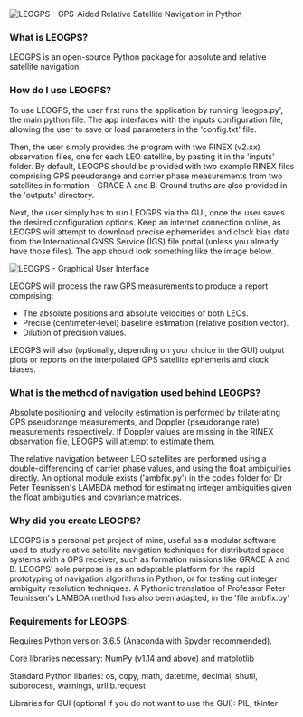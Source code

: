 ![LEOGPS - GPS-Aided Relative Satellite Navigation in Python](https://raw.githubusercontent.com/sammmlow/LEOGPS/master/gui/logo.png)

### What is LEOGPS?
LEOGPS is an open-source Python package for absolute and relative satellite navigation.

### How do I use LEOGPS?

To use LEOGPS, the user first runs the application by running 'leogps.py', the main python file. The app interfaces with the inputs configuration file, allowing the user to save or load parameters in the 'config.txt' file. 

Then, the user simply provides the program with two RINEX (v2.xx) observation files, one for each LEO satellite, by pasting it in the 'inputs' folder. By default, LEOGPS should be provided with two example RINEX files comprising GPS pseudorange and carrier phase measurements from two satellites in formation - GRACE A and B. Ground truths are also provided in the 'outputs' directory.

Next, the user simply has to run LEOGPS via the GUI, once the user saves the desired configuration options. Keep an internet connection online, as LEOGPS will attempt to download precise ephemerides and clock bias data from the International GNSS Service (IGS) file portal (unless you already have those files). The app should look something like the image below.

![LEOGPS - Graphical User Interface](https://raw.githubusercontent.com/sammmlow/LEOGPS/master/gui/gui.jpg)

LEOGPS will process the raw GPS measurements to produce a report comprising:

- The absolute positions and absolute velocities of both LEOs.
- Precise (centimeter-level) baseline estimation (relative position vector).
- Dilution of precision values.

LEOGPS will also (optionally, depending on your choice in the GUI) output plots or reports on the interpolated GPS satellite ephemeris and clock biases.

### What is the method of navigation used behind LEOGPS?

Absolute positioning and velocity estimation is performed by trilaterating GPS pseudorange measurements, and Doppler (pseudorange rate) measurements respectively. If Doppler values are missing in the RINEX observation file, LEOGPS will attempt to estimate them.

The relative navigation between LEO satellites are performed using a double-differencing of carrier phase values, and using the float ambiguities directly. An optional module exists ('ambfix.py') in the codes folder for Dr Peter Teunissen's LAMBDA method for estimating integer ambiguities given the float ambiguities and covariance matrices.

### Why did you create LEOGPS?

LEOGPS is a personal pet project of mine, useful as a modular software used to study relative satellite navigation techniques for distributed space systems with a GPS receiver, such as formation missions like GRACE A and B. LEOGPS' sole purpose is as an adaptable platform for the rapid prototyping of navigation algorithms in Python, or for testing out integer ambiguity resolution techniques. A Pythonic translation of Professor Peter Teunissen's LAMBDA method has also been adapted, in the 'file ambfix.py'

### Requirements for LEOGPS:

Requires Python version 3.6.5 (Anaconda with Spyder recommended).

Core libraries necessary: NumPy (v1.14 and above) and matplotlib

Standard Python libaries: os, copy, math, datetime, decimal, shutil, subprocess, warnings, urllib.request

Libraries for GUI (optional if you do not want to use the GUI): PIL, tkinter
